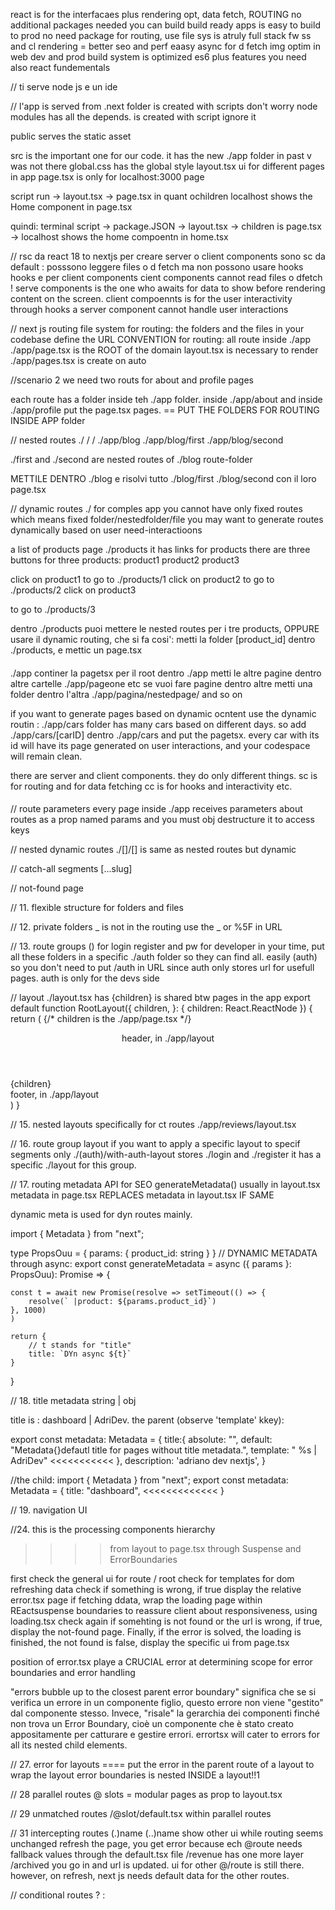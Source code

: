 react is for the interfacaes plus rendering opt, data fetch, ROUTING
no additional packages needed
you can build build ready apps 
is easy to build to prod
no need package for routing, use file sys
is atruly full stack fw
ss and cl rendering = better seo and perf
eaasy async for d fetch
img optim in web
dev and prod build system is optimized
es6 plus features you need also react fundementals

//
ti serve node js e un ide

//
l'app is served from .next folder   is created with scripts
don't worry
node modules has all the depends. is created with script
ignore it

public serves the static asset

src is the important one for our code.
it has the new ./app folder in past v was not there
global.css has the global style
layout.tsx ui for different pages in app
page.tsx is only for localhost:3000 page

script run -> layout.tsx -> page.tsx in quant ochildren
localhost shows the Home component in page.tsx

quindi: terminal script -> package.JSON -> layout.tsx -> children is page.tsx -> localhost shows the home compoentn in home.tsx

// rsc
da react 18 to nextjs per creare server o client components
sono sc da default : posssono leggere files o d fetch
ma non possono usare hooks
hooks e per client components
cient components cannot read files o dfetch !
serve components is the one who awaits for data to show 
before rendering content on the screen.
client compoennts is for the user interactivity through hooks
a server component cannot handle user interactions

// next js routing
file system for routing: the folders and the files in your 
codebase define the URL
CONVENTION for routing:
all route inside ./app
./app/page.tsx is the ROOT of the domain
layout.tsx is necessary to render ./app/pages.tsx is create on auto

//scenario 2 we  need two routs for about and profile pages

each route has a folder inside teh ./app folder.
inside ./app/about and inside ./app/profile put the page.tsx pages.
== PUT THE FOLDERS FOR ROUTING INSIDE APP folder

//  nested routes  ./ / /
./app/blog
./app/blog/first
./app/blog/second

./first and ./second are nested routes of ./blog route-folder

METTILE DENTRO ./blog e risolvi tutto
./blog/first
./blog/second 
con il loro page.tsx


// dynamic routes   ./
for comples app you cannot have only fixed routes which means fixed folder/nestedfolder/file
you may want to generate routes dynamically based on user need-interactioons

a list of products page ./products
it has links for products 
there are three buttons for three products:
product1
product2
product3

click on product1 to go to ./products/1
click on product2 to go to ./products/2
click on product3

 to go to ./products/3

dentro ./products puoi mettere le nested routes per i tre products, OPPURE usare il dynamic routing, che si fa cosi':
metti la folder [product_id] dentro ./products, e mettic un page.tsx



####
./app continer la pagetsx per il root
dentro ./app metti le altre pagine
dentro altre cartelle ./app/pageone
etc
se vuoi fare pagine dentro altre 
metti una folder dentro l'altra
./app/pagina/nestedpage/ and so on

if you want to generate pages based on dynamic ocntent use the dynamic routin : 
./app/cars folder has many cars based on different days. so add ./app/cars/[carID] dentro ./app/cars and put the pagetsx. every car with its id will have its page generated on user interactions, and your codespace will remain clean.

there are server and client components.
they do only different things.
sc is for routing and for data fetching 
cc is for hooks and interactivity etc.

####


// route parameters
every page inside ./app receives parameters about routes as a prop named params and you must
obj destructure it to access keys

// nested dynamic routes   ./[]/[]
is same as nested routes but dynamic

// catch-all segments   [...slug]

// not-found page

// 11. flexible structure for folders and files
 
// 12. private folders _
is not in the routing  use the _ or %5F in URL

// 13. route groups ()
    for login register and pw
        for developer in your time, put all these folders in a specific ./auth folder so they can find all. easily
    (auth) so you don't need to put /auth in URL since auth only stores url for usefull pages. auth is only for the devs side


// layout  ./layout.tsx has {children}
 is shared btw pages in the app
export default function RootLayout({
  children,
}: {
  children: React.ReactNode
}) {
  return (
    <html lang="en">
      {/* children is the ./app/page.tsx  */}
      <header>header, in ./app/layout</header>
      <body>{children}</body>
      <footer>footer, in ./app/layout</footer>
    </html>
  )
}


// 15. nested layouts    specifically for ct routes
./app/reviews/layout.tsx

// 16. route group layout
 if you want to apply a specific layout to specif segments only
 ./(auth)/with-auth-layout stores ./login and ./register
 it has a specific ./layout for this group.


// 17. routing metadata 
 API for SEO 
generateMetadata()
usually in layout.tsx
metadata in page.tsx REPLACES metadata in layout.tsx IF SAME

dynamic meta is used for dyn routes mainly.

import { Metadata } from "next";

type PropsOuu = {
    params: {
        product_id: string
    }
}
// DYNAMIC METADATA through async:
export const generateMetadata = async ({ params }: PropsOuu): Promise<Metadata> => {

    const t = await new Promise(resolve => setTimeout(() => {
        resolve(` |product: ${params.product_id}`)
    }, 1000)
    )

    return {
        // t stands for "title"
        title: `DYn async ${t}`
    }
}

// 18. title metadata     string | obj


title is : dashboard | AdriDev.
the parent (observe 'template' kkey):

  export const metadata: Metadata = {
    title:{
      absolute: "",
      default: "Metadata{}defautl title for pages without title metadata.",
      template: " %s | AdriDev"        <<<<<<<<<<<
    },
    description: 'adriano dev nextjs',
  }

//the child:
  import { Metadata } from "next";
  export const metadata: Metadata = {
      title: "dashboard",      <<<<<<<<<<<<<
  }


// 19. navigation    UI   <Link />

//24.  this is the processing components hierarchy  
>>>>    from layout to page.tsx through Suspense and ErrorBoundaries


first check the general ui for route / root
check for templates for dom refreshing data
check if something is wrong, if true display the relative error.tsx page
if fetching ddata, wrap the loading page within REactsuspense boundaries to reassure client about responsiveness, using loading.tsx
check again if somehting is not found or the url is wrong, if true, display the not-found page.
Finally, if the error is solved, the loading is finished, the not found is false, display the specific ui from page.tsx

position of error.tsx playe a CRUCIAL error at determining scope for error boundaries and error handling

<Layout>
 <Template>
  <ErrorBoundary fallback={<Error/>}>
   <Suspense fallback={<Loading />}>
    <ErrorBoundary fallback={<NotFound/>}>
      <Page />
    </ErrorBoundary>
   </Suspense>
  </ErrorBoundary>
 </Template>
</Layout>

"errors bubble up to the closest parent error boundary" significa che se si verifica un errore in un componente figlio, questo errore non viene "gestito" dal componente stesso. Invece, "risale" la gerarchia dei componenti finché non trova un Error Boundary, cioè un componente che è stato creato appositamente per catturare e gestire errori.
errortsx will cater to errors for all its nested child elements.


// 27. error  for layouts ====  put the error in the parent route of a layout to wrap the layout
error boundaries is nested INSIDE  a layout!!1

// 28 parallel routes  @       slots = modular pages as prop to layout.tsx

// 29 unmatched routes  /@slot/default.tsx     within parallel routes

// 31 intercepting routes  (.)name (..)name   show other ui while routing seems unchanged
refresh the page, you get error because ech @route needs fallback values through the default.tsx file
/revenue has one more layer /archived you go in and url is updated. ui for other @/route is still there.
however, on refresh, next js needs default data for the other routes.

// conditional routes     ? : 

